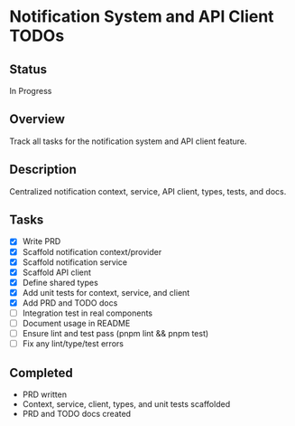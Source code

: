 # Notification System and API Client TODOs

## Status
In Progress

## Overview
Track all tasks for the notification system and API client feature.

## Description
Centralized notification context, service, API client, types, tests, and docs.

## Tasks
- [x] Write PRD
- [x] Scaffold notification context/provider
- [x] Scaffold notification service
- [x] Scaffold API client
- [x] Define shared types
- [x] Add unit tests for context, service, and client
- [x] Add PRD and TODO docs
- [ ] Integration test in real components
- [ ] Document usage in README
- [ ] Ensure lint and test pass (pnpm lint && pnpm test)
- [ ] Fix any lint/type/test errors

## Completed
- PRD written
- Context, service, client, types, and unit tests scaffolded
- PRD and TODO docs created
